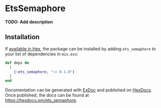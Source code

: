 # EtsSemaphore

**TODO: Add description**

## Installation

If [available in Hex](https://hex.pm/docs/publish), the package can be installed
by adding `ets_semaphore` to your list of dependencies in `mix.exs`:

```elixir
def deps do
  [
    {:ets_semaphore, "~> 0.1.0"}
  ]
end
```

Documentation can be generated with [ExDoc](https://github.com/elixir-lang/ex_doc)
and published on [HexDocs](https://hexdocs.pm). Once published, the docs can
be found at <https://hexdocs.pm/ets_semaphore>.

